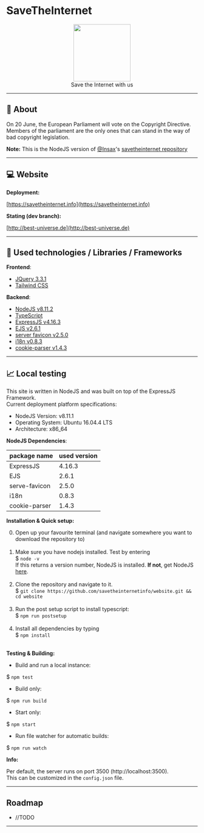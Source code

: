 # SaveTheInternet

<p align="center">
<img height="150" width="auto" src="https://i.imgur.com/SXC70FD.png" /><br>
Save the Internet with us
</p>

<hr>

## :pushpin: About 

On 20 June, the European Parliament will vote on the Copyright Directive. <br>
Members of the parliament are the only ones that can stand in the way of bad copyright legislation.

**Note:** This is the NodeJS version of [@Insax](https://github.com/Insax/)'s [savetheinternet repository](https://github.com/Insax/savetheinternet)

<hr>

## :computer: Website 

**Deployment:**

[https://savetheinternet.info](https://savetheinternet.info)

**Stating (dev branch):**

[http://best-universe.de](http://best-universe.de)

<hr>

## :wrench: Used technologies / Libraries / Frameworks

**Frontend**:

- [JQuery 3.3.1](https://jquery.com/)
- [Tailwind CSS](https://tailwindcss.com/)

**Backend**:

- [NodeJS v8.11.2](https://nodejs.org/)
- [TypeScript](https://www.typescriptlang.org/)
- [ExpressJS v4.16.3](https://expressjs.com/)
- [EJS v2.6.1](http://ejs.co/)
- [server favicon v2.5.0](https://www.npmjs.com/package/serve-favicon)
- [i18n v0.8.3](https://www.npmjs.com/package/i18n)
- [cookie-parser v1.4.3](https://www.npmjs.com/package/cookie-parser)

<hr>

## :chart_with_upwards_trend: Local testing

This site is written in NodeJS and was built on top of the ExpressJS Framework. <br>
Current deployment platform specifications:

- NodeJS Version: v8.11.1
- Operating System: Ubuntu 16.04.4 LTS
- Architecture: x86_64

**NodeJS Dependencies**:

| package name  | used version |
| ------------- | ------------ |
| ExpressJS     | 4.16.3       |
| EJS           | 2.6.1        |
| serve-favicon | 2.5.0        |
| i18n          | 0.8.3        |
| cookie-parser | 1.4.3        |

**Installation & Quick setup:**

0. Open up your favourite terminal (and navigate somewhere you want to download the repository to) <br><br>
1. Make sure you have nodejs installed. Test by  entering <br>
$ `node -v` <br>
If this returns a version number, NodeJS is installed. **If not**, get NodeJS <a href="https://nodejs.org/en/download/package-manager/">here</a>. <br><br>
2. Clone the repository and navigate to it. <br>
$ `git clone https://github.com/savetheinternetinfo/website.git && cd website` <br><br>
3. Run the post setup script to install typescript: <br>
$ `npm run postsetup` <br><br>
4. Install all dependencies by typing <br>
$ `npm install`<br><br>

**Testing & Building:**

- Build and run a local instance:

$ `npm test`

- Build only:

$ `npm run build`

- Start only:

$ `npm start`

- Run file watcher for automatic builds:

$ `npm run watch`

**Info:**

Per default, the server runs on port 3500 (http://localhost:3500). <br>
This can be customized in the `config.json` file. 

<hr>

## Roadmap

- //TODO

<hr>
